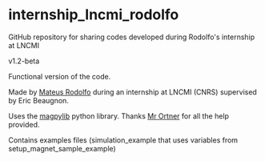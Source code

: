 # internship_lncmi_rodolfo
GitHub repository for sharing codes developed during Rodolfo's internship at LNCMI

v1.2-beta

Functional version of the code.

Made by [Mateus Rodolfo](https://www.linkedin.com/in/mateusgrodolfo/) during an internship at LNCMI (CNRS) supervised by Eric Beaugnon.

Uses the [magpylib](https://www.sciencedirect.com/science/article/pii/S2352711020300170) python library. Thanks [Mr Ortner](https://www.linkedin.com/in/michael-ortner-b6b724143/) for all  the help provided.

Contains examples files (simulation_example that uses variables from setup_magnet_sample_example)
